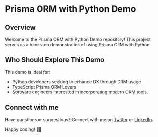 # Prisma ORM with Python Demo

## Overview

Welcome to the Prisma ORM with Python Demo repository!
This project serves as a hands-on demonstration of using Prisma ORM with Python.

## Who Should Explore This Demo

This demo is ideal for:

- Python developers seeking to enhance DX through ORM usage
- TypeScript Prisma ORM Lovers
- Software engineers interested in incorporating modern ORM tools.

## Connect with me

Have questions or suggestions? Connect with me on [Twitter](https://twitter.com/struckchure) or [LinkedIn](https://www.linkedin.com/in/struckchure).

Happy coding! 🚀✨
